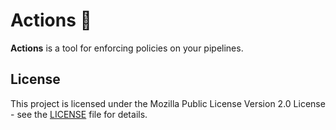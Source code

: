 # Actions 👋

**Actions** is a tool for enforcing policies on your pipelines.

## License

This project is licensed under the Mozilla Public License Version 2.0 License - see the [LICENSE](LICENSE) file for details.

